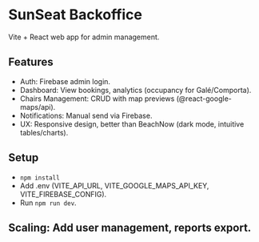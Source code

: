 # SunSeat Backoffice

Vite + React web app for admin management.

## Features
- Auth: Firebase admin login.
- Dashboard: View bookings, analytics (occupancy for Galé/Comporta).
- Chairs Management: CRUD with map previews (@react-google-maps/api).
- Notifications: Manual send via Firebase.
- UX: Responsive design, better than BeachNow (dark mode, intuitive tables/charts).

## Setup
- `npm install`
- Add .env (VITE_API_URL, VITE_GOOGLE_MAPS_API_KEY, VITE_FIREBASE_CONFIG).
- Run `npm run dev`[](http://localhost:5173).

## Scaling: Add user management, reports export.